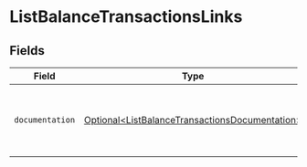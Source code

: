 # ListBalanceTransactionsLinks


## Fields

| Field                                                                                                          | Type                                                                                                           | Required                                                                                                       | Description                                                                                                    |
| -------------------------------------------------------------------------------------------------------------- | -------------------------------------------------------------------------------------------------------------- | -------------------------------------------------------------------------------------------------------------- | -------------------------------------------------------------------------------------------------------------- |
| `documentation`                                                                                                | [Optional\<ListBalanceTransactionsDocumentation>](../../models/errors/ListBalanceTransactionsDocumentation.md) | :heavy_minus_sign:                                                                                             | The URL to the generic Mollie API error handling guide.                                                        |